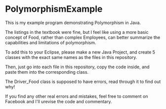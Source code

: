 # PolymorphismExample
This is my example program demonstrating Polymorphism in Java.



The listings in the textbook were fine, but I feel like using a more basic concept of Food, rather than complex Employees, can better summarize the capabilities and limitations of polymorphism.


To add this to your Eclipse, please make a new Java Project, and create 5 classes with the exact same names as the files in this repository.


Then, just go into each file in this repository, copy the code inside, and paste them into the corresponding class.


The Driver_Food class is supposed to have errors, read through it to find out why!

If you find any other real errors and mistakes, feel free to comment on Facebook and I'll urevise the code and commentary.
